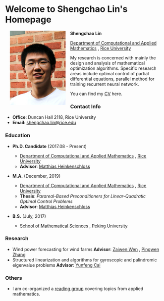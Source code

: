 # Welcome to Shengchao Lin's Homepage

<img align="left" width="180" height="240" src="image/me.jpg" style="margin:0px 15px">

**Shengchao Lin**

[Department of Computational and Applied Mathematics](https://www.caam.rice.edu/)
, [Rice University](https://www.rice.edu/)

My research is concerned with mainly the design and analysis of mathematical optimization algorithms. Specific research
areas include optimal control of partial differential equations, parallel method for training recurrent neural network.

You can find my [CV](files/Shengchao_Lin_CV.pdf) here.

### Contact Info

- **Office**: Duncan Hall 2118, Rice University
- **Email**: shengchao.lin@rice.edu

### Education

- **Ph.D. Candidate** (2017.08 - Present)
    - [Department of Computational and Applied Mathematics](https://www.caam.rice.edu/)
      , [Rice University](https://www.rice.edu/)
    - **Advisor**: [Matthias Heinkenschloss](http://www.caam.rice.edu/~heinken/)

- **M.A.** (December, 2019)
    - [Department of Computational and Applied Mathematics](https://www.caam.rice.edu/)
      , [Rice University](https://www.rice.edu/)
    - **Thesis**: *Parareal-Based Preconditioners for Linear-Quadratic Optimal Control Problems*
    - **Advisor**: [Matthias Heinkenschloss](http://www.caam.rice.edu/~heinken/)

- **B.S.** (July, 2017)
    - [School of Mathematical Sciences](http://www.math.pku.edu.cn/en)
      , [Peking University](http://english.pku.edu.cn/)

### Research

- Wind power forecasting for wind farms
  **Advisor**: [Zaiwen Wen](http://bicmr.pku.edu.cn/~wenzw)
  , [Pingwen Zhang](http://www.math.pku.edu.cn/teachers/zhangpw/private/homepage/ )
- Structured linearization and algorithms for gyroscopic and palindromic eigenvalue problems
  **Advisor**: [Yunfeng Cai](http://dsec.pku.edu.cn/~yfcai/ )

### Others

- I am co-organized a [reading group](reading_group.md) covering topics from applied mathematics.
